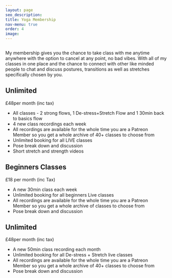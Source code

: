 ```yaml
---
layout: page
seo_description:
title: Yoga Membership
nav-menu: true
order: 4
image: 
---
```


<section class="row">
	<div class="4u 12u(small)">
	    <span class="image">
	        <img src="{{ 'assets/images/yoga-membership-pose.jpg' | relative_url }}" alt="">
	    </span>
	</div>
	<div class="8u 12u(small)">
		<p>My membership gives you the chance to take class with me anytime anywhere with the option to cancel at any point, no bad vibes. With all of my classes in one place and the chance to connect with other like minded people to chat and discuss postures, transitions as well as stretches specifically chosen by you.</p>
		<h2>Unlimited</h2>
		<p>£48per month (inc tax)</p>
		<ul>
			<li>All classes - 2 strong flows, 1 De-stress+Stretch Flow and 1 30min back to basics flow</li>
			<li>4 new class recordings each week</li>
			<li>All recordings are available for the whole time you are a Patreon Member so you get a whole archive of 40+ classes to choose from</li>
			<li>Unlimited booking for all LIVE classes</li>
			<li>Pose break down and discussion</li>
			<li>Short stretch and strength videos </li>
		</ul>	
		<h2>Beginners Classes</h2>
		<p>£18 per month (inc Tax)</p>
		<ul>
			<li>A new 30min class each week</li>
			<li>Unlimited booking for all beginners Live classes </li>
			<li>All recordings are available for the whole time you are a Patreon Member so you get a whole archive of classes to choose from</li>
			<li>Pose break down and discussion</li>
		</ul>	
		<h2>Unlimited</h2>
		<p>£48per month (inc tax)</p>
		<ul>
			<li>A new 50min class recording each month</li>
			<li>Unlimited booking for all De-stress + Stretch live classes </li>
			<li>All recordings are available for the whole time you are a Patreon Member so you get a whole archive of 40+ classes to choose from</li>
			<li>Pose break down and discussion</li>
		</ul>	
	</div>
	<div class="12u 12u(small)">
	    <span class="image">
	        <img src="{{ 'assets/images/yoga-membership.jpg' | relative_url }}" alt="">
	    </span>
	</div>
</section>